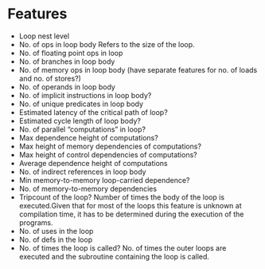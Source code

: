 # Features
* Loop nest level
* No. of ops in loop body
  Refers to the size of the loop.
* No. of floating point ops in loop
* No. of branches in loop body
* No. of memory ops in loop body (have separate features for no. of loads and no. of stores?)
* No. of operands in loop body
* No. of implicit instructions in loop body?
* No. of unique predicates in loop body
* Estimated latency of the critical path of loop?
* Estimated cycle length of loop body?
* No. of parallel “computations” in loop?
* Max dependence height of computations?
* Max height of memory dependencies of computations?
* Max height of control dependencies of computations?
* Average dependence height of computations
* No. of indirect references in loop body
* Min memory-to-memory loop-carried dependence?
* No. of memory-to-memory dependencies
* Tripcount of the loop?
  Number of times the body of the loop is executed.Given that for most of the loops this feature is unknown at compilation time, it has to be determined during the execution of the programs.
* No. of uses in the loop
* No. of defs in the loop
* No. of times the loop is called?
  No. of times the outer loops are executed and the subroutine containing the loop is called.  